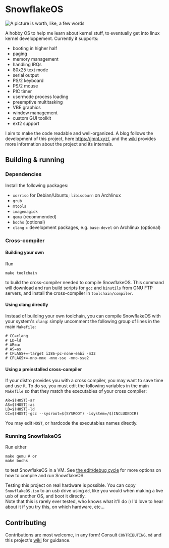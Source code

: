 # SnowflakeOS

![A picture is worth, like, a few words](https://29jm.github.io/assets/sos-paint.jpg)

A hobby OS to help me learn about kernel stuff, to eventually get into linux kernel developpement. Currently it supports:
+ booting in higher half
+ paging
+ memory management
+ handling IRQs
+ 80x25 text mode
+ serial output
+ PS/2 keyboard
+ PS/2 mouse
+ PIC timer
+ usermode process loading
+ preemptive multitasking
+ VBE graphics
+ window management
+ custom GUI toolkit
+ ext2 support

I aim to make the code readable and well-organized. A blog follows the development of this project, here https://jmnl.xyz/, and the [wiki](https://github.com/29jm/SnowflakeOS/wiki) provides more information about the project and its internals.

## Building & running

### Dependencies

Install the following packages:

+ `xorriso` for Debian/Ubuntu; `libisoburn` on Archlinux
+ `grub`
+ `mtools`
+ `imagemagick`
+ `qemu` (recommended)
+ `bochs` (optional)
+ `clang` + development packages, e.g. `base-devel` on Archlinux (optional)

### Cross-compiler

#### Building your own

Run

    make toolchain

to build the cross-compiler needed to compile SnowflakeOS. This command will download and run build scripts for `gcc` and `binutils` from GNU FTP servers, and install the cross-compiler in `toolchain/compiler`.

#### Using clang directly

Instead of building your own toolchain, you can compile SnowflakeOS with your system's `clang`: simply uncomment the following group of lines in the main `Makefile`:
```shell
# CC=clang
# LD=ld
# AR=ar
# AS=as
# CFLAGS+=-target i386-pc-none-eabi -m32
# CFLAGS+=-mno-mmx -mno-sse -mno-sse2
```

#### Using a preinstalled cross-compiler

If your distro provides you with a cross compiler, you may want to save time and use it. To do so, you must edit the following variables in the main `Makefile` so that they match the executables of your cross compiler:

    AR=$(HOST)-ar
    AS=$(HOST)-as
    LD=$(HOST)-ld
    CC=$(HOST)-gcc --sysroot=$(SYSROOT) -isystem=/$(INCLUDEDIR)

You may edit `HOST`, or hardcode the executables names directly.

### Running SnowflakeOS

Run either

    make qemu # or
    make bochs

to test SnowflakeOS in a VM. See [the edit/debug cycle](https://github.com/29jm/SnowflakeOS/wiki/The-edit-debug-cycle) for more options on how to compile and run SnowflakeOS.

Testing this project on real hardware is possible. You can copy `SnowflakeOS.iso` to an usb drive using `dd`, like you would when making a live usb of another OS, and boot it directly.  
Note that this is rarely ever tested, who knows what it'll do :) I'd love to hear about it if you try this, on which hardware, etc...

## Contributing

Contributions are most welcome, in any form! Consult `CONTRIBUTING.md` and this project's [wiki](https://github.com/29jm/SnowflakeOS/wiki) for guidance.